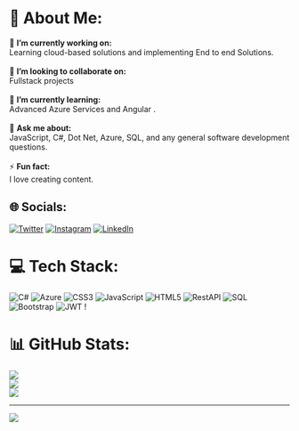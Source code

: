 # 💫 About Me:

🔭 **I’m currently working on:** <br>Learning cloud-based solutions and implementing End to end Solutions.<br><br>👯 **I’m looking to collaborate on:** <br>Fullstack projects<br><br>🌱 **I’m currently learning:** <br>Advanced Azure Services and Angular .<br><br>💬 **Ask me about:** <br>JavaScript, C#, Dot Net, Azure, SQL, and any general software development questions.<br><br>⚡ **Fun fact:** <br>I love creating content.

## 🌐 Socials:

[![Twitter](https://img.shields.io/badge/Twitter-%231DA1F2.svg?logo=Twitter&logoColor=white)](https://twitter.com/TheBindaasDude) [![Instagram](https://img.shields.io/badge/Instagram-%23E4405F.svg?logo=Instagram&logoColor=white)](https://instagram.com/__danish__khan__) [![LinkedIn](https://img.shields.io/badge/LinkedIn-%230077B5.svg?logo=linkedin&logoColor=white)](https://linkedin.com/in/danishkhandk)

<!-- [![Stack Overflow](https://img.shields.io/badge/-Stackoverflow-FE7A16?logo=stack-overflow&logoColor=white)](https://stackoverflow.com/users/20331641) -->

# 💻 Tech Stack:

![C#](https://img.shields.io/badge/C%EF%BC%83-6DA55F?style=for-the-badge&logo=csharp&logoColor=white)
![Azure](https://img.shields.io/badge/Azure-%23FF9900.svg?style=for-the-badge&logo=microsoft-azure&logoColor=blue) ![CSS3](https://img.shields.io/badge/css3-%231572B6.svg?style=for-the-badge&logo=css3&logoColor=white) ![JavaScript](https://img.shields.io/badge/javascript-%23323330.svg?style=for-the-badge&logo=javascript&logoColor=%23F7DF1E) ![HTML5](https://img.shields.io/badge/html5-%23E34F26.svg?style=for-the-badge&logo=html5&logoColor=white) ![RestAPI](https://img.shields.io/badge/-RESTAPI-E10098?style=for-the-badge&logo=rest-api&logoColor=white) ![SQL](https://img.shields.io/badge/sql-%23777BB4.svg?style=for-the-badge&logo=microsoft-sql-server&logoColor=white) ![Bootstrap](https://img.shields.io/badge/bootstrap-%23563D7C.svg?style=for-the-badge&logo=bootstrap&logoColor=white) ![JWT](https://img.shields.io/badge/JWT-black?style=for-the-badge&logo=JSON%20web%20tokens) !

# 📊 GitHub Stats:

![](https://github-readme-stats.vercel.app/api?username=DanishKhan12345&theme=dark&hide_border=false&include_all_commits=false&count_private=false)<br/>
![](https://github-readme-streak-stats.herokuapp.com/?user=DanishKhan12345&theme=dark&hide_border=false)<br/>
![](https://github-readme-stats.vercel.app/api/top-langs/?username=DanishKhan12345&theme=dark&hide_border=false&include_all_commits=false&count_private=false&layout=compact)

<!-- ### 🔝 Top Contributed Repo

![](https://github-contributor-stats.vercel.app/api?username=DanishKhan12345&limit=5&theme=tokyonight&combine_all_yearly_contributions=true) -->

---

[![](https://visitcount.itsvg.in/api?id=DanishKhan12345&icon=0&color=0)](https://visitcount.itsvg.in)

<!-- Proudly created with GPRM ( https://gprm.itsvg.in ) -->
